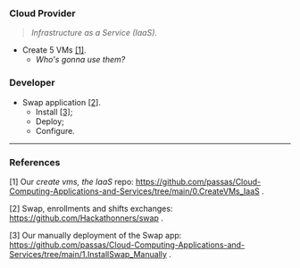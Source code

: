 
### Cloud Provider
> *Infrastructure as a Service (IaaS).*
  - Create 5 VMs [[1]](0.CreateVMs_IaaS).
    - *Who's gonna use them?*

### Developer
  - Swap application [[2]](https://github.com/Hackathonners/swap).
    - Install [[3]](1.InstallSwap_Manually); 
    - Deploy;
    - Configure.


<hr>


### References

[1] Our *create vms, the IaaS* repo: https://github.com/passas/Cloud-Computing-Applications-and-Services/tree/main/0.CreateVMs_IaaS .

[2] Swap, enrollments and shifts exchanges: https://github.com/Hackathonners/swap .

[3] Our manually deployment of the Swap app: https://github.com/passas/Cloud-Computing-Applications-and-Services/tree/main/1.InstallSwap_Manually .
